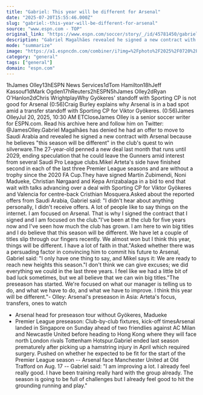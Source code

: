 ```yaml
---
title: "Gabriel: This year will be different for Arsenal"
date: "2025-07-20T15:55:46.000Z"
slug: "gabriel:-this-year-will-be-different-for-arsenal"
source: "www.espn.com - TOP"
original_link: "https://www.espn.com/soccer/story/_/id/45781450/gabriel-arsenal-title-hopes-year-different"
description: "Gabriel Magalhães revealed he signed a new contract with Arsenal because he believes 'this season will be different' in the club's pursuit of trophies."
mode: "summarize"
image: "https://a1.espncdn.com/combiner/i?img=%2Fphoto%2F2025%2F0720%2Fr1521284_1296x729_16%2D9.jpg"
category: "general"
tags: ["general"]
domain: "espn.com"
---
```

1hJames Olley13hESPN News Services1dTom Hamilton18hJeff Kassouf1dMark Ogden17hReuters2hESPN5hJames Olley2dRyan O'Hanlon2dChris WrightplayWhy Gyökeres' standoff with Sporting CP is not good for Arsenal (0:56)Craig Burley explains why Arsenal is in a bad spot amid a transfer standoff with Sporting CP for Viktor Gyökeres. (0:56)James OlleyJul 20, 2025, 10:30 AM ETCloseJames Olley is a senior soccer writer for ESPN.com. Read his archive here and follow him on Twitter: @JamesOlley.Gabriel Magalhães has denied he had an offer to move to Saudi Arabia and revealed he signed a new contract with Arsenal because he believes "this season will be different" in the club's quest to win silverware.The 27-year-old penned a new deal last month that runs until 2029, ending speculation that he could leave the Gunners amid interest from several Saudi Pro League clubs.Mikel Arteta's side have finished second in each of the last three Premier League seasons and are without a trophy since the 2020 FA Cup.They have signed Martín Zubimendi, Noni Madueke, Christian Nørgaard and Kepa Arrizabalaga in a bid to end that wait with talks advancing over a deal with Sporting CP for Viktor Gyökeres and Valencia for centre-back Cristhian Mosquera.Asked about the reported offers from Saudi Arabia, Gabriel said: "I didn't hear about anything personally, I didn't receive offers. A lot of people like to say things on the internet. I am focused on Arsenal. That is why I signed the contract that I signed and I am focused on the club."I've been at the club for five years now and I've seen how much the club has grown. I am here to win big titles and I do believe that this season will be different. We have let a couple of titles slip through our fingers recently. We almost won but I think this year, things will be different. I have a lot of faith in that."Asked whether there was a persuading factor in convincing him to commit his future to Arsenal, Gabriel said: "I only have one thing to say, and Mikel says it: We are ready to reach new heights this season."I don't think we can give excuses; we did everything we could in the last three years. I feel like we had a little bit of bad luck sometimes, but we all believe that we can win big titles."The preseason has started. We're focused on what our manager is telling us to do, and what we have to do, and what we have to improve. I think this year will be different."- Olley: Arsenal's preseason in Asia: Arteta's focus, transfers, ones to watch
- Arsenal head for preseason tour without Gyökeres, Madueke
- Premier League preseason: Club-by-club fixtures, kick-off timesArsenal landed in Singapore on Sunday ahead of two friendlies against AC Milan and Newcastle United before heading to Hong Kong where they will face north London rivals Tottenham Hotspur.Gabriel ended last season prematurely after picking up a hamstring injury in April which required surgery. Pushed on whether he expected to be fit for the start of the Premier League season -- Arsenal face Manchester United at Old Trafford on Aug. 17 -- Gabriel said: "I am improving a lot. I already feel really good. I have been training really hard with the group already. The season is going to be full of challenges but I already feel good to hit the grounding running and play."
